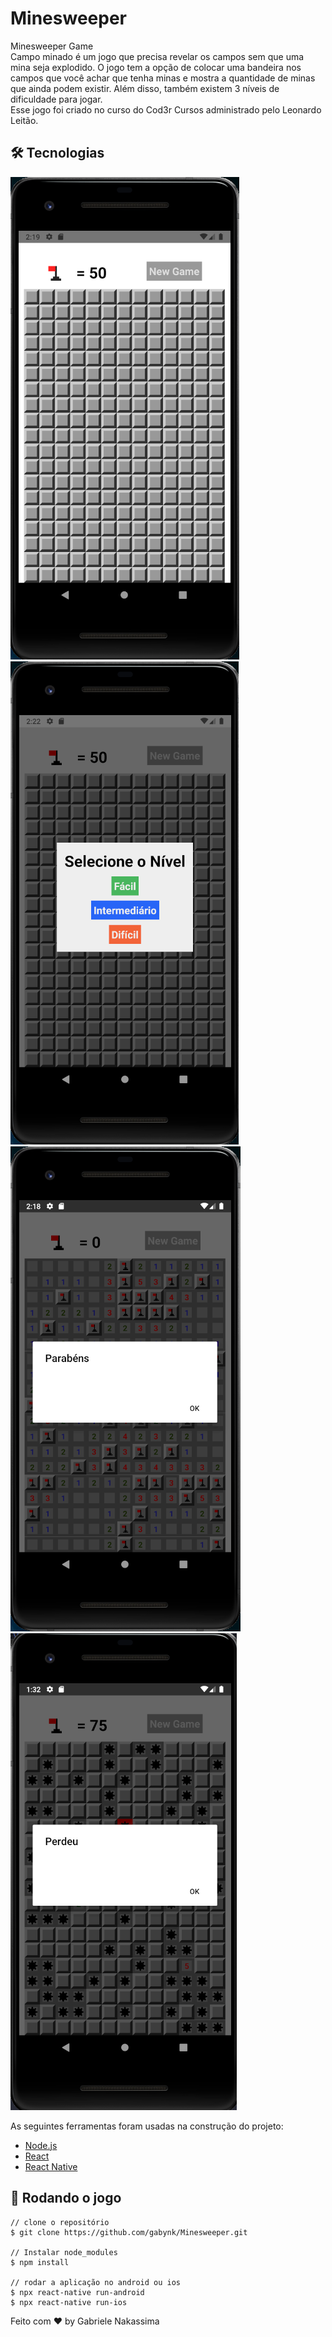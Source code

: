 # Minesweeper

Minesweeper Game <br>
Campo minado é um jogo que precisa revelar os campos sem que uma mina seja explodido. O jogo tem a opção de colocar uma bandeira nos campos que você achar que tenha minas e mostra a quantidade de minas que ainda podem existir. Além disso, também existem 3 níveis de dificuldade para jogar. <br>
Esse jogo foi criado no curso do Cod3r Cursos administrado pelo Leonardo Leitão.

## 🛠 Tecnologias
![Home](https://github.com/gabynk/Minesweeper/blob/main/.github/home.png)
![Menu](https://github.com/gabynk/Minesweeper/blob/main/.github/menu.png)
![Win](https://github.com/gabynk/Minesweeper/blob/main/.github/win.png)
![Lose](https://github.com/gabynk/Minesweeper/blob/main/.github/lose.png)

As seguintes ferramentas foram usadas na construção do projeto:

- [Node.js](https://nodejs.org/en/)
- [React](https://pt-br.reactjs.org/)
- [React Native](https://reactnative.dev/)

## 🎲 Rodando o jogo

```
// clone o repositório
$ git clone https://github.com/gabynk/Minesweeper.git

// Instalar node_modules
$ npm install

// rodar a aplicação no android ou ios
$ npx react-native run-android
$ npx react-native run-ios
```

Feito com ♥ by Gabriele Nakassima
